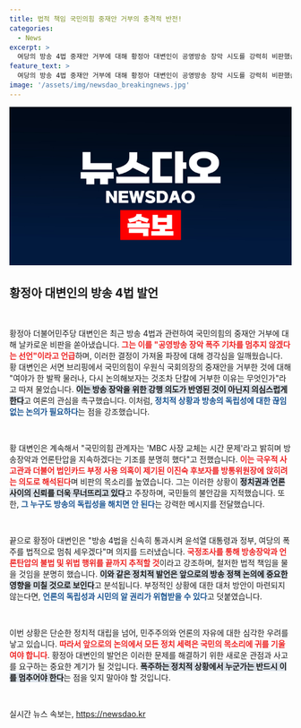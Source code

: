 ```yaml
---
title: 법적 책임 국민의힘 중재안 거부의 충격적 반전!
categories:
  - News
excerpt: >
  여당의 방송 4법 중재안 거부에 대해 황정아 대변인이 공영방송 장악 시도를 강력히 비판했습니다. 극우적 사고와 법인카드 의혹까지 드러난 상황에서, 공정한 방송을 지키기 위한 대립이 더 치열해질 전망입니다!
feature_text: >
  여당의 방송 4법 중재안 거부에 대해 황정아 대변인이 공영방송 장악 시도를 강력히 비판했습니다. 극우적 사고와 법인카드 의혹까지 드러난 상황에서, 공정한 방송을 지키기 위한 대립이 더 치열해질 전망입니다!
image: '/assets/img/newsdao_breakingnews.jpg'
---
```


<p><img src="/assets/img/newsdao_breakingnews.jpg" alt="implanttips 속보" /></p>

<h2 data-ke-size="size26">황정아 대변인의 방송 4법 발언</h2>

<p data-ke-size="size16">&nbsp;</p>

<p>황정아 더불어민주당 대변인은 최근 방송 4법과 관련하여 국민의힘의 중재안 거부에 대해 날카로운 비판을 쏟아냈습니다. <b><span style="color: #ee2323;">그는 이를 "공영방송 장악 폭주 기차를 멈추지 않겠다는 선언"이라고 언급</span></b>하며, 이러한 결정이 가져올 파장에 대해 경각심을 일깨웠습니다. 황 대변인은 서면 브리핑에서 국민의힘이 우원식 국회의장의 중재안을 거부한 것에 대해 "여야가 한 발짝 물러나, 다시 논의해보자는 것조차 단칼에 거부한 이유는 무엇인가"라고 따져 물었습니다. <b><span style="background-color: #21538527;">이는 방송 장악을 위한 강행 의도가 반영된 것이 아닌지 의심스럽게 한다</span></b>고 여론의 관심을 촉구했습니다. 이처럼, <b><span style="color: #1a5490;">정치적 상황과 방송의 독립성에 대한 끊임없는 논의가 필요하다</span></b>는 점을 강조했습니다.</p>

<p data-ke-size="size16">&nbsp;</p>

<p>황 대변인은 계속해서 "국민의힘 관계자는 'MBC 사장 교체는 시간 문제'라고 밝히며 방송장악과 언론탄압을 지속하겠다는 기조를 분명히 했다"고 전했습니다. <b><span style="color: #ee2323;">이는 극우적 사고관과 더불어 법인카드 부정 사용 의혹이 제기된 이진숙 후보자를 방통위원장에 앉히려는 의도로 해석된다</span></b>며 비판의 목소리를 높였습니다. 그는 이러한 상황이 <b><span style="background-color: #21538527;">정치권과 언론 사이의 신뢰를 더욱 무너뜨리고 있다</span></b>고 주장하며, 국민들의 불안감을 지적했습니다. 또한, <b><span style="color: #1a5490;">그 누구도 방송의 독립성을 해치면 안 된다</span></b>는 강력한 메시지를 전달했습니다.</p>

<p data-ke-size="size16">&nbsp;</p>

<p>끝으로 황정아 대변인은 "방송 4법을 신속히 통과시켜 윤석열 대통령과 정부, 여당의 폭주를 법적으로 멈춰 세우겠다"며 의지를 드러냈습니다. <b><span style="color: #ee2323;">국정조사를 통해 방송장악과 언론탄압의 불법 및 위법 행위를 끝까지 추적할 것</span></b>이라고 강조하며, 철저한 법적 책임을 물을 것임을 분명히 했습니다. <b><span style="background-color: #21538527;">이와 같은 정치적 발언은 앞으로의 방송 정책 논의에 중요한 영향을 미칠 것으로 보인다</span></b>고 분석됩니다. 부정적인 상황에 대한 대처 방안이 마련되지 않는다면, <b><span style="color: #1a5490;">언론의 독립성과 시민의 알 권리가 위협받을 수 있다</span></b>고 덧붙였습니다.</p>

<p data-ke-size="size16">&nbsp;</p>

<p>이번 상황은 단순한 정치적 대립을 넘어, 민주주의와 언론의 자유에 대한 심각한 우려를 낳고 있습니다. <b><span style="color: #ee2323;">따라서 앞으로의 논의에서 모든 정치 세력은 국민의 목소리에 귀를 기울여야 합니다</span></b>. 황정아 대변인의 발언은 이러한 문제를 해결하기 위한 새로운 관점과 사고를 요구하는 중요한 계기가 될 것입니다. <b><span style="background-color: #21538527;">폭주하는 정치적 상황에서 누군가는 반드시 이를 멈추어야 한다</span></b>는 점을 잊지 말아야 할 것입니다. </p>

<p data-ke-size="size16">&nbsp;</p>
실시간 뉴스 속보는, <a href="https://newsdao.kr" rel="dofollow">https://newsdao.kr</a>


